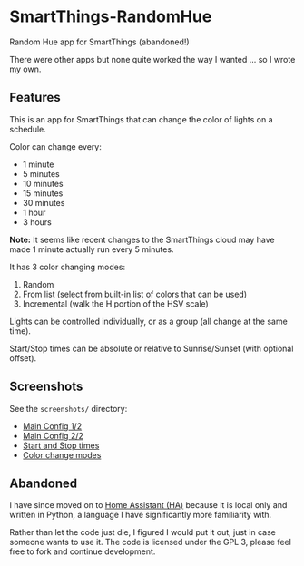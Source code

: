# SmartThings-RandomHue
Random Hue app for SmartThings (abandoned!)

There were other apps but none quite worked the way I wanted ... so I wrote my own.

## Features

This is an app for SmartThings that can change the color of lights on a schedule.

Color can change every:
 * 1 minute
 * 5 minutes
 * 10 minutes 
 * 15 minutes 
 * 30 minutes 
 * 1 hour 
 * 3 hours

**Note:** It seems like recent changes to the SmartThings cloud may have made 1 minute actually run every 5 minutes.

It has 3 color changing modes:
1. Random 
1. From list (select from built-in list of colors that can be used)
1. Incremental (walk the H portion of the HSV scale)

Lights can be controlled individually, or as a group (all change at the same time).

Start/Stop times can be absolute or relative to Sunrise/Sunset (with optional offset).

## Screenshots

See the `screenshots/` directory:

 * [Main Config 1/2](screenshots/1-Main-Config.png)
 * [Main Config 2/2](screenshots/2-Main-Config.png)
 * [Start and Stop times](screenshots/3-Start-and-Stop.png)
 * [Color change modes](screenshots/4-Color-Mode.png)
 
## Abandoned

I have since moved on to [Home Assistant (HA)](https://home-assistant.io/) because it is local only and written in Python, a language I have significantly more familiarity with.

Rather than let the code just die, I figured I would put it out, just in case someone wants to use it. The code is licensed under the GPL 3, please feel free to fork and continue development.